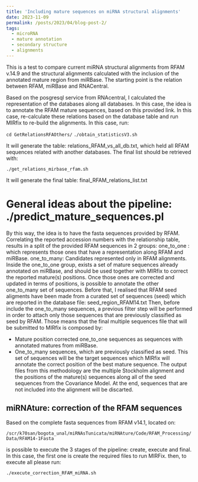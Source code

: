 ```yaml
---
title: 'Including mature sequences on miRNA structural alignments'
date: 2023-11-09
permalink: /posts/2023/04/blog-post-2/
tags:
  - microRNA
  - mature annotation
  - secondary structure
  - alignments
---
```


This is a test to compare current miRNA structural alignments from RFAM v.14.9 and the 
structural alignments calculated with the inclusion of the annotated mature region from miRBase.
The starting point is the relation between RFAM, miRBase and RNACentral.

Based on the posgresql service from RNAcentral, I calculated the representation
of the databases along all databases. In this case, the idea is to annotate the
RFAM mature sequences, based on this provided link. In this case, re-calculate these
relations based on the database table and run MIRfix to re-build the alignments. 
In this case, run:

`cd GetRelationsRFAOthers/`
`./obtain_statisticsV3.sh`

It will generate the table: relations_RFAM_vs_all_db.txt, which held all RFAM sequences 
related with another databases. The final list should be retrieved with:

`./get_relations_mirbase_rfam.sh`

It will generate the final table: final_RFAM_relations_list.txt


General ideas about the pipeline: ./predict_mature_sequences.pl
======
By this way, the idea is to have the fasta sequences provided by RFAM. Correlating
the reported accession numbers with the relationship table, results in a split of the
provided RFAM sequences in 2 groups:
one_to_one : which represents those ones that have a representation along RFAM and miRBase.
one_to_many: Candidates represented only in RFAM alignments.
Inside the one_to_one group, exists a set of mature sequences already annotated on miRBase,
and should be used together with MIRfix to correct the reported mature(s) positions.
Once those ones are corrected and updated in terms of positions, is possible to annotate 
the other one_to_many set of sequences. Before that, I realised that RFAM seed aligments have
been made from a curated set of sequences (seed) which are reported in the database file:
seed_region_RFAM14.txt
Then, before include the one_to_many sequences, a previous filter step will be performed in
order to attach only those sequences that are previously classified as seed by RFAM.
Those means that the final multiple sequences file that will be submitted to MIRfix is composed
by:
- Mature position corrected one_to_one sequences as sequences with annotated matures from miRBase.
- One_to_many sequences, which are previously classified as seed. This set of sequences will be
the target sequences which MIRfix will annotate the correct position of the best mature sequence. 
The output files from this methodology are the multiple Stockholm alignment and the positions 
of the mature(s) sequences along all of the seed sequences from the Covariance Model. At the end,
sequences that are not included into the alignment will be discarted. 


miRNAture: correction of the RFAM sequences
-----
Based on the complete fasta sequences from RFAM v14.1, located on: 

`/scr/k70san/bogota_unal/miRNAsTunicata/miRNAture/Code/RFAM_Processing/Data/RFAM14-1Fasta`

is possible to execute the 3 stages of the pipeline: create, execute and final.
In this case, the first one is create the required files to run MIRFix.
then, to execute all please run:

`./execute_correction_RFAM_miRNA.sh`
